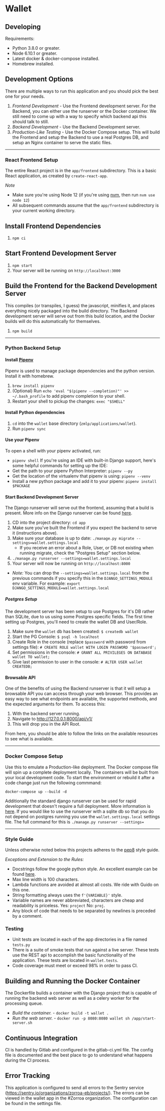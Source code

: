 # Wallet

## Developing

Requirements:

- Python 3.8.0 or greater.
- Node 6.10.1 or greater.
- Latest docker & docker-compose installed.
- Homebrew installed.

## Development Options

There are multiple ways to run this application and you should pick the best one for your
needs.

1. _Frontend Development_ - Use the Frontend development server. For the Backend, you can
   either use the runserver or the Docker container. We still need to come up with a way
   to specify which backend api this should talk to still.
1. _Backend Development_ - Use the Backend Development server.
1. _Production-Like Testing_ - Use the Docker Compose setup. This will build the Frontend
   and setup the Backend to use a real Postgres DB, and setup an Nginx container to serve
   the static files.

---

### React Frontend Setup

The entire React project is in the `app/frontend` subdirectory. This is a basic React
application, as created by `create-react-app`.

_Note_

- Make sure you're using Node 12 (if you're using [nvm](https://github.com/nvm-sh/nvm#install--update-script),
  then run `nvm use node 12`)
- All subsequent commands assume that the `app/frontend` subdirectory is your current working
  directory.

## Install Frontend Dependencies

1. `npm ci`

## Start Frontend Development Server

1. `npm start`
1. Your server will be running on `http://localhost:3000`

## Build the Frontend for the Backend Development Server

This compiles (or transpiles, I guess) the javascript, minifies it, and places everything
nicely packaged into the build directory. The Backend development server will serve
out from this build location, and the Docker builds will do this automatically for themselves.

1. `npm build`

---

### Python Backend Setup

#### Install [Pipenv](https://github.com/pypa/pipenv)

Pipenv is used to manage package dependencies and the python version. Install it with homebrew.

1. `brew install pipenv`
2. (Optional) Run `echo 'eval "$(pipenv --completion)"' >> ~/.bash_profile` to add pipenv completion to your shell.
3. Restart your shell to pickup the changes: `exec "$SHELL"`

#### Install Python dependencies

1. `cd` into the `wallet` base directory (`zmlp/applications/wallet`).
2. Run `pipenv sync`

#### Use your Pipenv

To open a shell with your pipenv activated, run:

- `pipenv shell`
  If you're using an IDE with built-in Django support, here's some helpful commands for
  setting up the IDE:
- Get the path to your pipenv Python Interpreter: `pipenv --py`
- Get the location of the virtualenv that pipenv is using: `pipenv --venv`
- Install a new python package and add it to your pipenv: `pipenv install $PACKAGE`

#### Start Backend Development Server

The Django runserver will serve out the frontend, assuming that a build is present. More
info on the Django runserver can be found [here](https://docs.djangoproject.com/en/2.2/intro/tutorial01/#the-development-server).

1. CD into the project directory: `cd app`
1. Make sure you've built the Frontend if you expect the backend to serve it (instructions above).
1. Make sure your database is up to date: `./manage.py migrate --settings=wallet.settings.local`
   - If you receive an error about a Role, User, or DB not existing when running migrate, check the "Postgres Setup" section below.
1. `./manage.py runserver --settings=wallet.settings.local`
1. Your server will now be running on `http://localhost:8000`

- _Note:_ You can drop the `--settings=wallet.settings.local` from the previous commands
  if you specify this in the `DJANGO_SETTINGS_MODULE` env variable. For example:
  `export DJANGO_SETTINGS_MODULE=wallet.settings.local`

##### Postgres Setup

The development server has been setup to use Postgres for it's DB rather than SQLite, due
to us using some Postgres specific fields. The first time setting up Postgres, you'll need to
create the wallet DB and User/Role.

1. Make sure the `wallet` db has been created: `$ createdb wallet`
2. Start the PG Console: `$ psql -h localhost`
3. Create Role in the console (replace `$password` with password from settings file): `# CREATE ROLE wallet WITH LOGIN PASSWORD '$password';`
4. Set permissions in the console: `# GRANT ALL PRIVILEGES ON DATABASE wallet TO wallet;`
5. Give last permission to user in the console: `# ALTER USER wallet CREATEDB;`

#### Browsable API

One of the benefits of using the Backend runserver is that it will setup a browsable API you can
access through your web browser. This provides an easy way to see what endpoints are available,
the supported methods, and the expected arguments for them. To access this:

1.  With the backend server running.
2.  Navigate to http://127.0.0.1:8000/api/v1/
3.  This will drop you in the API Root.

From here, you should be able to follow the links on the available resources to see what is
available.

---

### Docker Compose Setup

Use this to emulate a Production-like deployment. The Docker compose file will spin up a
complete deployment locally. The containers will be built from your local development code.
To start the environment or rebuild it after a code change just run the following commmand:

`docker-compose up --build -d`

Additionally the standard django runserver can be used for rapid development that doesn't
require a full deployment. More information is [here](https://docs.djangoproject.com/en/2.2/intro/tutorial01/#the-development-server).
If you would like to use the runserver with a sqlite db so that you do not depend on postgres
running you use the `wallet.settings.local` settings file. The full command for this is
`./manage.py runserver --settings=`

---

### Style Guide

Unless otherwise noted below this projects adheres to the [pep8](https://www.python.org/dev/peps/pep-0008/)
style guide.

_Exceptions and Extension to the Rules:_

- Docstrings follow the google python style. An excellent example can be found
  [here](https://sphinxcontrib-napoleon.readthedocs.io/en/latest/example_google.html).
- Max line width is 100 characters.
- Lambda functions are avoided at almost all costs. We ride with Guido on this one.
- String formatting always uses the `f'{VARIABLE}'` style.
- Variable names are never abbreviated, characters are cheap and readability is priceless.
  Yes: `project` No: `proj`.
- Any block of code that needs to be separated by newlines is preceded by a comment.

### Testing

- Unit tests are located in each of the app directories in a file named `tests.py`
- There is a suite of smoke tests that run against a live server. These tests use the REST
  api to accomplish the basic functionality of the application. These tests are located in
  `wallet.tests`.
- Code coverage must meet or exceed 98% in order to pass CI.

## Building and Running the Docker Container

The Dockerfile builds a container with the Django project that is capable of running the
backend web server as well as a celery worker for the processing queue.

- _Build the container._ - `docker build -t wallet .`
- _Run the web server._ - `docker run -p 8080:8080 wallet sh /app/start-server.sh`

## Continuous Integration

CI is handled by Gitlab and configured in the gitlab-ci.yml file. The config file is
documented and the best place to go to understand what happens during the CI process.

## Error Tracking

This application is configured to send all errors to the Sentry service
(https://sentry.io/organizations/zorroa-eb/projects/). The errors can be viewed in the
wallet app in the #Zorroa organization. The configuration can be found in the
settings file.
